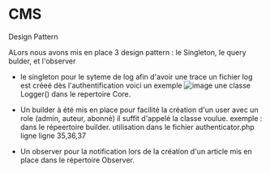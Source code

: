 # CMS
Design Pattern 

ALors nous avons mis en place 3 design pattern : le Singleton, le query bulder, et l'observer

- le singleton pour le syteme de log afin d'avoir une trace un fichier log est créeé dès l'authentification 
 voici un exemple ![image](https://user-images.githubusercontent.com/47954441/180566358-b76180fa-26dd-4c21-ac37-0c847275d102.png)
une classe Logger() dans le repertoire Core.

- Un builder à été mis en place pour facilité la création d'un user avec un role (admin, auteur, abonné) il suffit d'appelé la classe voulue.
 exemple : dans le répeertoire builder. utilisation dans le fichier authenticator.php ligne ligne 35,36,37

- Un observer pour la notification lors de la création d'un article mis en place dans le répertoire Observer.
